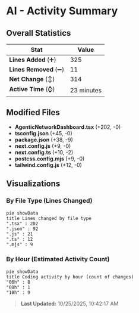 # AI - Activity Summary 

## Overall Statistics

| Stat                   | Value                                                             |
| ---------------------- | ----------------------------------------------------------------- |
| **Lines Added** (➕)   | 325                                          |
| **Lines Removed** (➖) | 11                                        |
| **Net Change** (↕)    | 314                |
| **Active Time** (⌚)   | 23 minutes |


## Modified Files
- **AgenticNetworkDashboard.tsx** (+202, -0)
- **tsconfig.json** (+45, -0)
- **package.json** (+38, -9)
- **next.config.js** (+9, -0)
- **next.config.ts** (+10, -2)
- **postcss.config.mjs** (+9, -0)
- **tailwind.config.js** (+12, -0)

## Visualizations

### By File Type (Lines Changed)

```mermaid
pie showData
title Lines changed by file type
".tsx" : 202
".json" : 92
".js" : 21
".ts" : 12
".mjs" : 9
```

### By Hour (Estimated Activity Count)

```mermaid
pie showData
title Coding activity by hour (count of changes)
"06h" : 8
"08h" : 1
"10h" : 9
```


> **Last Updated:** 10/25/2025, 10:42:17 AM